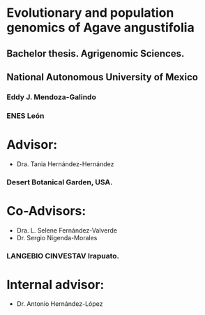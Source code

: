 # Evolutionary and population genomics of Agave angustifolia
## Bachelor thesis. Agrigenomic Sciences. 
## National Autonomous University of Mexico

### Eddy J. Mendoza-Galindo
### ENES León 

# Advisor:
- Dra. Tania Hernández-Hernández
### Desert Botanical Garden, USA.

# Co-Advisors:
- Dra.  L. Selene Fernández-Valverde
- Dr. Sergio Nigenda-Morales 
### LANGEBIO CINVESTAV Irapuato.

# Internal advisor:
- Dr. Antonio Hernández-López
